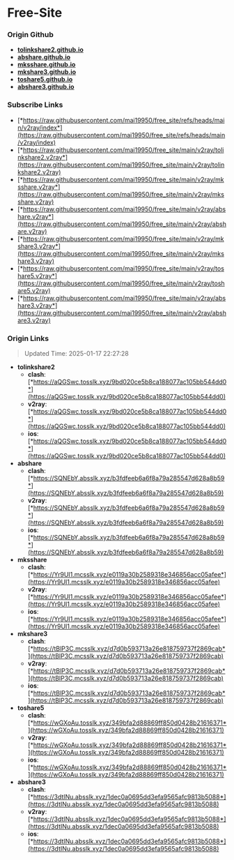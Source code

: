 # Free-Site

### Origin Github

- [**tolinkshare2.github.io**](https://github.com/tolinkshare2/tolinkshare2.github.io)
- [**abshare.github.io**](https://github.com/abshare/abshare.github.io)
- [**mksshare.github.io**](https://github.com/mksshare/mksshare.github.io)
- [**mkshare3.github.io**](https://github.com/mkshare3/mkshare3.github.io)
- [**toshare5.github.io**](https://github.com/toshare5/toshare5.github.io)
- [**abshare3.github.io**](https://github.com/abshare3/abshare3.github.io)

### Subscribe Links

- [*https://raw.githubusercontent.com/mai19950/free_site/refs/heads/main/v2ray/index*](https://raw.githubusercontent.com/mai19950/free_site/refs/heads/main/v2ray/index)
- [*https://raw.githubusercontent.com/mai19950/free_site/main/v2ray/tolinkshare2.v2ray*](https://raw.githubusercontent.com/mai19950/free_site/main/v2ray/tolinkshare2.v2ray)
- [*https://raw.githubusercontent.com/mai19950/free_site/main/v2ray/mksshare.v2ray*](https://raw.githubusercontent.com/mai19950/free_site/main/v2ray/mksshare.v2ray)
- [*https://raw.githubusercontent.com/mai19950/free_site/main/v2ray/abshare.v2ray*](https://raw.githubusercontent.com/mai19950/free_site/main/v2ray/abshare.v2ray)
- [*https://raw.githubusercontent.com/mai19950/free_site/main/v2ray/mkshare3.v2ray*](https://raw.githubusercontent.com/mai19950/free_site/main/v2ray/mkshare3.v2ray)
- [*https://raw.githubusercontent.com/mai19950/free_site/main/v2ray/toshare5.v2ray*](https://raw.githubusercontent.com/mai19950/free_site/main/v2ray/toshare5.v2ray)
- [*https://raw.githubusercontent.com/mai19950/free_site/main/v2ray/abshare3.v2ray*](https://raw.githubusercontent.com/mai19950/free_site/main/v2ray/abshare3.v2ray)

### Origin Links

> Updated Time: 2025-01-17 22:27:28

- **tolinkshare2**
  - **clash**: [*https://aQGSwc.tosslk.xyz/9bd020ce5b8ca188077ac105bb544dd0*](https://aQGSwc.tosslk.xyz/9bd020ce5b8ca188077ac105bb544dd0)
  - **v2ray**: [*https://aQGSwc.tosslk.xyz/9bd020ce5b8ca188077ac105bb544dd0*](https://aQGSwc.tosslk.xyz/9bd020ce5b8ca188077ac105bb544dd0)
  - **ios**: [*https://aQGSwc.tosslk.xyz/9bd020ce5b8ca188077ac105bb544dd0*](https://aQGSwc.tosslk.xyz/9bd020ce5b8ca188077ac105bb544dd0)
- **abshare**
  - **clash**: [*https://SQNEbY.absslk.xyz/b3fdfeeb6a6f8a79a285547d628a8b59*](https://SQNEbY.absslk.xyz/b3fdfeeb6a6f8a79a285547d628a8b59)
  - **v2ray**: [*https://SQNEbY.absslk.xyz/b3fdfeeb6a6f8a79a285547d628a8b59*](https://SQNEbY.absslk.xyz/b3fdfeeb6a6f8a79a285547d628a8b59)
  - **ios**: [*https://SQNEbY.absslk.xyz/b3fdfeeb6a6f8a79a285547d628a8b59*](https://SQNEbY.absslk.xyz/b3fdfeeb6a6f8a79a285547d628a8b59)
- **mksshare**
  - **clash**: [*https://Yr9UI1.mcsslk.xyz/e0119a30b2589318e346856acc05afee*](https://Yr9UI1.mcsslk.xyz/e0119a30b2589318e346856acc05afee)
  - **v2ray**: [*https://Yr9UI1.mcsslk.xyz/e0119a30b2589318e346856acc05afee*](https://Yr9UI1.mcsslk.xyz/e0119a30b2589318e346856acc05afee)
  - **ios**: [*https://Yr9UI1.mcsslk.xyz/e0119a30b2589318e346856acc05afee*](https://Yr9UI1.mcsslk.xyz/e0119a30b2589318e346856acc05afee)
- **mkshare3**
  - **clash**: [*https://tBlP3C.mcsslk.xyz/d7d0b593713a26e818759737f2869cab*](https://tBlP3C.mcsslk.xyz/d7d0b593713a26e818759737f2869cab)
  - **v2ray**: [*https://tBlP3C.mcsslk.xyz/d7d0b593713a26e818759737f2869cab*](https://tBlP3C.mcsslk.xyz/d7d0b593713a26e818759737f2869cab)
  - **ios**: [*https://tBlP3C.mcsslk.xyz/d7d0b593713a26e818759737f2869cab*](https://tBlP3C.mcsslk.xyz/d7d0b593713a26e818759737f2869cab)
- **toshare5**
  - **clash**: [*https://wGXoAu.tosslk.xyz/349bfa2d88869ff850d0428b21616371*](https://wGXoAu.tosslk.xyz/349bfa2d88869ff850d0428b21616371)
  - **v2ray**: [*https://wGXoAu.tosslk.xyz/349bfa2d88869ff850d0428b21616371*](https://wGXoAu.tosslk.xyz/349bfa2d88869ff850d0428b21616371)
  - **ios**: [*https://wGXoAu.tosslk.xyz/349bfa2d88869ff850d0428b21616371*](https://wGXoAu.tosslk.xyz/349bfa2d88869ff850d0428b21616371)
- **abshare3**
  - **clash**: [*https://3dtINu.absslk.xyz/1dec0a0695dd3efa9565afc9813b5088*](https://3dtINu.absslk.xyz/1dec0a0695dd3efa9565afc9813b5088)
  - **v2ray**: [*https://3dtINu.absslk.xyz/1dec0a0695dd3efa9565afc9813b5088*](https://3dtINu.absslk.xyz/1dec0a0695dd3efa9565afc9813b5088)
  - **ios**: [*https://3dtINu.absslk.xyz/1dec0a0695dd3efa9565afc9813b5088*](https://3dtINu.absslk.xyz/1dec0a0695dd3efa9565afc9813b5088)
